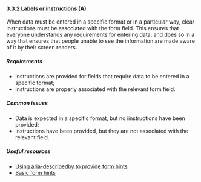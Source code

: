 #### [3.3.2 Labels or instructions (A)](https://www.w3.org/TR/UNDERSTANDING-WCAG20/minimize-error-cues.html)

When data must be entered in a specific format or in a particular way, clear instructions must be associated with the form field. This ensures that everyone understands any requirements for entering data, and does so in a way that ensures that people unable to see the information are made aware of it by their screen readers.

##### Requirements

*   Instructions are provided for fields that require data to be entered in a specific format;
*   Instructions are properly associated with the relevant form field.

##### Common issues

*   Data is expected in a specific format, but no iinstructions have been provided;
*   Instructions have been provided, but they are not associated with the relevant field.

##### Useful resources

*   [Using aria-describedby to provide form hints](https://www.paciellogroup.com/blog/2014/12/using-aria-describedby-to-provide-helpful-form-hints/)
*   [Basic form hints](https://developer.mozilla.org/en-US/docs/Web/Accessibility/ARIA/forms/Basic_form_hints)
